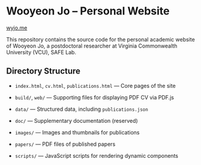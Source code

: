 # Wooyeon Jo – Personal Website

[wyjo.me](wyjo.me)

This repository contains the source code for the personal academic website of Wooyeon Jo, a postdoctoral researcher at Virginia Commonwealth University (VCU), SAFE Lab.


## Directory Structure

- `index.html`, `cv.html`, `publications.html` — Core pages of the site

- `build/`, `web/` — Supporting files for displaying PDF CV via PDF.js

- `data/` — Structured data, including `publications.json`

- `doc/` — Supplementary documentation (reserved)

- `images/` — Images and thumbnails for publications

- `papers/` — PDF files of published papers

- `scripts/` — JavaScript scripts for rendering dynamic components
